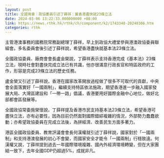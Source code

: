```yaml
---
layout: post
title: 全國兩會｜政協委員引述丁薛祥：冀香港盡快就23條立法
date: 2024-03-06 13:22:33.000000000 +08:00
link: https://news.rthk.hk/rthk/ch/component/k2/1743340-20240306.htm
categories: rthk
---
```


主管港澳事務的國務院常務副總理丁薛祥，早上到政協大禮堂參與港澳政協委員聯組會。多名委員會後引述丁薛祥說，希望香港盡快就基本法23條立法。

全國政協委員、廠商會會長盧金榮說，丁薛祥表示支持香港完成《基本法》23條立法，現時社會對盡快完成立法已有共識，他亦很滿意行政長官和特區政府的工作，形容是完成23條立法的歷史任務。

盧金榮又引述丁薛祥說，香港在國家改革開放過程做了很多不可取代的貢獻，中央會全面落實好「一國兩制」，繼續支持特區依法施政，期望香港進一步融入國家發展大局、大灣區建設和「一帶一路」倡議，香港要用好國際金融中心地位，做好北部都會區發展等。

全國政協常委施榮懷說，丁薛祥提及香港市民支持基本法23條立法，希望香港可盡快立法，亦有必要性，因為目前仍然面對國際錯綜複雜的情況，外部勢力蠢蠢欲動；亦希望政協委員在完成立法後，為拼經濟、改善民生方面多著力。

港區全國政協委員、教育評議會會長何漢權就引述丁薛祥說，國家對於「一國兩制」和支持港澳發展的初心不會變，而國家安全才能令「一國兩制」行穩致遠。何漢權又說，丁薛祥提到過去一年國際環境複雜、國內外經濟環境轉變，但在大家團結一致下，去年全國GDP仍超過5%，成就非凡。

